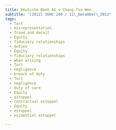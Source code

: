 ```yaml
---
title: Deutsche Bank AG v Chang Tse Wen
subtitle: "[2012] SGHC 248 / 11\_December\_2012"
tags:
  - Tort
  - misrepresentation
  - fraud and deceit
  - Equity
  - fiduciary relationships
  - duties
  - Equity
  - fiduciary relationships
  - when arising
  - Tort
  - negligence
  - breach of duty
  - Tort
  - negligence
  - duty of care
  - Equity
  - estoppel
  - contractual estoppel
  - Equity
  - estoppel
  - evidential estoppel

---
```


